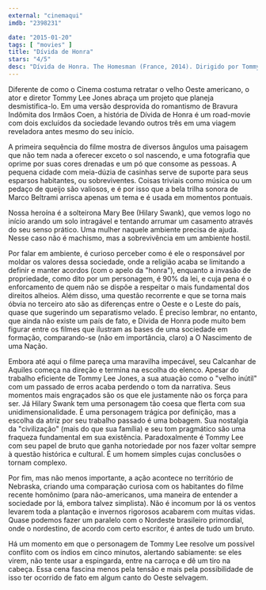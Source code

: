 ```yaml
---
external: "cinemaqui"
imdb: "2398231"

date: "2015-01-20"
tags: [ "movies" ]
title: "Dívida de Honra"
stars: "4/5"
desc: "Dívida de Honra. The Homesman (France, 2014). Dirigido por Tommy Lee Jones. Escrito por Tommy Lee Jones, Kieran Fitzgerald, Wesley A. Oliver, Glendon Swarthout. Com Tommy Lee Jones, Hilary Swank, Grace Gummer, Miranda Otto, Sonja Richter, Jo Harvey Allen, Barry Corbin, David Dencik, William Fichtner. Crítica escrita para o site CinemAqui."
---
```

Diferente de como o Cinema costuma retratar o velho Oeste americano, o ator e diretor Tommy Lee Jones abraça um projeto que planeja desmistifica-lo. Em uma versão desprovida do romantismo de Bravura Indômita dos Irmãos Coen, a história de Dívida de Honra é um road-movie com dois excluídos da sociedade levando outros três em uma viagem reveladora antes mesmo do seu início.

A primeira sequência do filme mostra de diversos ângulos uma paisagem que não tem nada a oferecer exceto o sol nascendo, e uma fotografia que oprime por suas cores drenadas e um pó que consome as pessoas. A pequena cidade com meia-dúzia de casinhas serve de suporte para seus esparsos habitantes, ou sobreviventes. Coisas triviais como música ou um pedaço de queijo são valiosos, e é por isso que a bela trilha sonora de Marco Beltrami arrisca apenas um tema e é usada em momentos pontuais.

Nossa heroína é a solteirona Mary Bee (Hilary Swank), que vemos logo no início arando um solo intragável e tentando arrumar um casamento através do seu senso prático. Uma mulher naquele ambiente precisa de ajuda. Nesse caso não é machismo, mas a sobrevivência em um ambiente hostil.

Por falar em ambiente, é curioso perceber como é ele o responsável por moldar os valores dessa sociedade, onde a religião acaba se limitando a definir e manter acordos (com o apelo da "honra"), enquanto a invasão de propriedade, como dito por um personagem, é 90% da lei, e cuja pena é o enforcamento de quem não se dispõe a respeitar o mais fundamental dos direitos alheios. Além disso, uma questão recorrente e que se torna mais óbvia no terceiro ato são as diferenças entre o Oeste e o Leste do país, quase que sugerindo um separatismo velado.  É preciso lembrar, no entanto, que ainda não existe um país de fato, e Dívida de Honra pode muito bem figurar entre os filmes que ilustram as bases de uma sociedade em formação, comparando-se (não em importância, claro) a O Nascimento de uma Nação.

Embora até aqui o filme pareça uma maravilha impecável, seu Calcanhar de Aquiles começa na direção e termina na escolha do elenco. Apesar do trabalho eficiente de Tommy Lee Jones, a sua atuação como o "velho inútil" com um passado de erros acaba perdendo o tom da narrativa. Seus momentos mais engraçados são os que ele justamente não os força para ser. Já Hilary Swank tem uma personagem tão coesa que flerta com sua unidimensionalidade. É uma personagem trágica por definição, mas a escolha da atriz por seu trabalho passado é uma bobagem. Sua nostalgia da "civilização" (mais do que sua família) e seu tom pragmático são uma fraqueza fundamental em sua existência. Paradoxalmente é Tommy Lee com seu papel de bruto que ganha notoriedade por nos fazer voltar sempre à questão histórica e cultural. É um homem simples cujas conclusões o tornam complexo.

Por fim, mas não menos importante, a ação acontece no território de Nebraska, criando uma comparação curiosa com os habitantes do filme recente homônimo (para não-americanos, uma maneira de entender a sociedade por lá, embora talvez simplista). Não é incomum por lá os ventos levarem toda a plantação e invernos rigorosos acabarem com muitas vidas. Quase podemos fazer um paralelo com o Nordeste brasileiro primordial, onde o nordestino, de acordo com certo escritor, é antes de tudo um bruto.

Há um momento em que o personagem de Tommy Lee resolve um possível conflito com os índios em cinco minutos, alertando sabiamente: se eles virem, não tente usar a espingarda, entre na carroça e dê um tiro na cabeça. Essa cena fascina menos pela tensão e mais pela possibilidade de isso ter ocorrido de fato em algum canto do Oeste selvagem.
